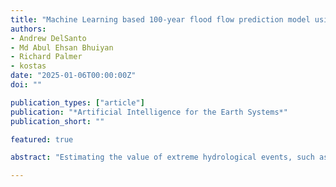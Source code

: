 ```yaml
---
title: "Machine Learning based 100-year flood flow prediction model using basin characteristics and multiple meteorological datasets in the northeast United States"
authors:
- Andrew DelSanto
- Md Abul Ehsan Bhuiyan
- Richard Palmer
- kostas
date: "2025-01-06T00:00:00Z"
doi: ""

publication_types: ["article"]
publication: "*Artificial Intelligence for the Earth Systems*"
publication_short: ""

featured: true

abstract: "Estimating the value of extreme hydrological events, such as the 100-year flood at ungaged locations, remains a significant hydrological challenge. Conventional flood flow estimation techniques have significant shortcomings, including random and systematic errors that limit their effectiveness supporting decision making in water resources planning. This paper presents the use of random forests (RF), a machine learning (ML) technique that integrates multiple dynamic and static datasets to estimate the 100-year-flood flow and characterize the uncertainty of the model predictions. Inputs for the proposed model include precipitation, temperature, slope, watershed area, land cover, and elevation datasets. 98-gage locations over the northeast United States, with an availability of minimum 40 years of historic streamflow, are selected to evaluate the ML-based approach. This evaluation is based on 100-year peak flows obtained from U.S. Geological Survey measurements. A k-fold cross-validation technique is used to test the flood flow prediction model. The ML technique is shown to provide significant improvements in 100-year-flood estimates by substantially reducing systematic and random error. This estimation approach can support the accurate characterization of error in predicting 100-year-flood, which is essential in the development of flood flow prediction algorithms."

---
```

